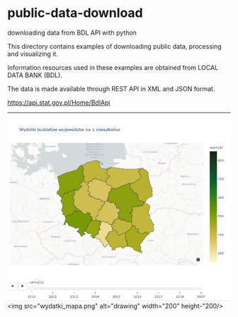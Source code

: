 # public-data-download
downloading data from BDL API with python


This directory contains examples of downloading public data, processing and visualizing it. 

Information resources used in these examples are obtained from LOCAL DATA BANK (BDL).

The data is made available through REST API in XML and JSON format.

https://api.stat.gov.pl/Home/BdlApi


---
![Alt text](wydatki_mapa.png)
<img src="wydatki_mapa.png" alt="drawing" width="200" height-"200/>
